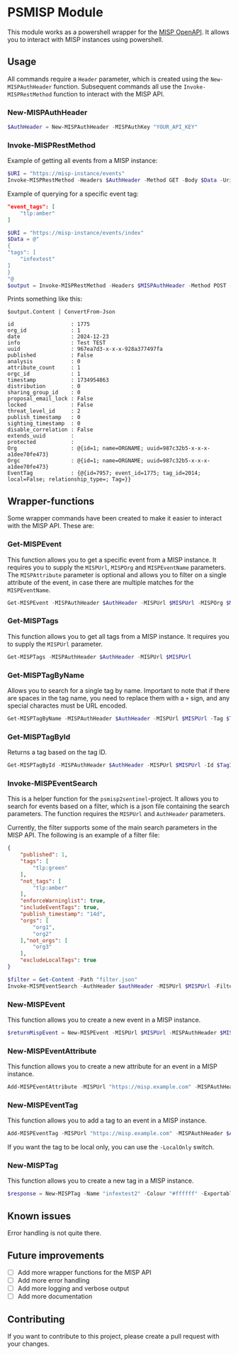# PSMISP Module

This module works as a powershell wrapper for the [MISP OpenAPI](https://www.misp-project.org/openapi/). It allows you to interact with MISP instances using powershell. 

## Usage

All commands require a `Header` parameter, which is created using the `New-MISPAuthHeader` function. Subsequent commands all use the `Invoke-MISPRestMethod` function to interact with the MISP API.

### New-MISPAuthHeader

```powershell
$AuthHeader = New-MISPAuthHeader -MISPAuthKey "YOUR_API_KEY"
``` 

### Invoke-MISPRestMethod

Example of getting all events from a MISP instance:

```powershell
$URI = "https://misp-instance/events"
Invoke-MISPRestMethod -Headers $AuthHeader -Method GET -Body $Data -Uri $URI
```

Example of querying for a specific event tag:

```json
"event_tags": [
    "tlp:amber"
]
```

```powershell
$URI = "https://misp-instance/events/index"
$Data = @"
{
"tags": [
    "infextest"
]
}
"@
$output = Invoke-MISPRestMethod -Headers $MISPAuthHeader -Method POST -Body ($Data | ConvertFrom-Json) -Uri $URI -SelfSigned
```

Prints something like this:

```text
$output.Content | ConvertFrom-Json

id                  : 1775
org_id              : 1
date                : 2024-12-23
info                : Test TEST
uuid                : 967ea7d3-x-x-x-928a377497fa
published           : False
analysis            : 0
attribute_count     : 1
orgc_id             : 1
timestamp           : 1734954863
distribution        : 0
sharing_group_id    : 0
proposal_email_lock : False
locked              : False
threat_level_id     : 2
publish_timestamp   : 0
sighting_timestamp  : 0
disable_correlation : False
extends_uuid        : 
protected           : 
Org                 : @{id=1; name=ORGNAME; uuid=987c32b5-x-x-x-a1dee70fe473}
Orgc                : @{id=1; name=ORGNAME; uuid=987c32b5-x-x-x-a1dee70fe473}
EventTag            : {@{id=7957; event_id=1775; tag_id=2014; local=False; relationship_type=; Tag=}}
```

## Wrapper-functions

Some wrapper commands have been created to make it easier to interact with the MISP API. These are:

### Get-MISPEvent

This function allows you to get a specific event from a MISP instance. It requires you to supply the `MISPUrl`, `MISPOrg` and `MISPEventName` parameters. The `MISPAttribute` parameter is optional and allows you to filter on a single attribute of the event, in case there are multiple matches for the `MISPEventName`.

```powershell
Get-MISPEvent -MISPAuthHeader $AuthHeader -MISPUrl $MISPUrl -MISPOrg $MISPOrg -MISPEventName $MISPEventName -MISPAttribute $MISPAttribute
```

### Get-MISPTags

This function allows you to get all tags from a MISP instance. It requires you to supply the `MISPUrl` parameter.

```powershell
Get-MISPTags -MISPAuthHeader $AuthHeader -MISPUrl $MISPUrl
```

### Get-MISPTagByName

Allows you to search for a single tag by name. Important to note that if there are spaces in the tag name, you need to replace them with a `+` sign, and any special charactes must be URL encoded.

```powershell
Get-MISPTagByName -MISPAuthHeader $AuthHeader -MISPUrl $MISPUrl -Tag $TagName
```

### Get-MISPTagById

Returns a tag based on the tag ID.

```powershell
Get-MISPTagById -MISPAuthHeader $AuthHeader -MISPUrl $MISPUrl -Id $TagId
```

### Invoke-MISPEventSearch

This is a helper function for the `psmisp2sentinel`-project. It allows you to search for events based on a filter, which is a json file containing the search parameters. The function requires the `MISPUrl` and `AuthHeader` parameters.

Currently, the filter supports some of the main search parameters in the MISP API. The following is an example of a filter file:

```json
{
    "published": 1,
    "tags": [
        "tlp:green"
    ],
    "not_tags": [
        "tlp:amber"
    ],
    "enforceWarninglist": true,
    "includeEventTags": true,
    "publish_timestamp": "14d",
    "orgs": [
        "org1",
        "org2"
    ],"not_orgs": [
        "org3"
    ],
    "excludeLocalTags": true
}
```

```powershell	
$filter = Get-Content -Path "filter.json"
Invoke-MISPEventSearch -AuthHeader $authHeader -MISPUrl $MISPUrl -Filter $filter
```

### New-MISPEvent

This function allows you to create a new event in a MISP instance.

```powershell
$returnMispEvent = New-MISPEvent -MISPUrl $MISPUrl -MISPAuthHeader $MISPAuthHeader -MISPEventPublisher "ikke_stresse@misp.local " -MISPTagsId @("1108", "1137") -MISPOrg ORGNAME -MISPEventName "Test Event 5555" -Distribution 3 -Attributes @(@{Attribute = "malware"; Type = "text"; Category = "Payload delivery"; Comment = "This is a test attribute"}) -SelfSigned
```

### New-MISPEventAttribute

This function allows you to create a new attribute for an event in a MISP instance.

```powershell
Add-MISPEventAttribute -MISPUrl "https://misp.example.com" -MISPAuthHeader $AuthHeader -MISPEventID 1234 -MISPAttribute "malware" -MISPAttributeType "string" -MISPAttributeCategory "Payload delivery" -MISPAttributeComment "This is a test attribute"
```

### New-MISPEventTag

This function allows you to add a tag to an event in a MISP instance.

```powershell
Add-MISPEventTag -MISPUrl "https://misp.example.com" -MISPAuthHeader $AuthHeader -MISPEventID 12345 -MISPTagId 6789
```

If you want the tag to be local only, you can use the `-LocalOnly` switch.

### New-MISPTag

This function allows you to create a new tag in a MISP instance.

```powershell
$response = New-MISPTag -Name "infextest2" -Colour "#ffffff" -Exportable $true -MISPUrl $MISPUrl -MISPAuthHeader $MISPauthHeader -OrgId 1 -UserId 2 -SelfSigned -LocalOnly $true
```

## Known issues

Error handling is not quite there.

## Future improvements

- [ ] Add more wrapper functions for the MISP API
- [ ] Add more error handling
- [ ] Add more logging and verbose output
- [ ] Add more documentation

## Contributing

If you want to contribute to this project, please create a pull request with your changes.